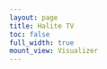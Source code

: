 ```yaml
---
layout: page
title: Halite TV
toc: false
full_width: true
mount_view: Visualizer
---
```


<div id="visualizer-container">
</div>